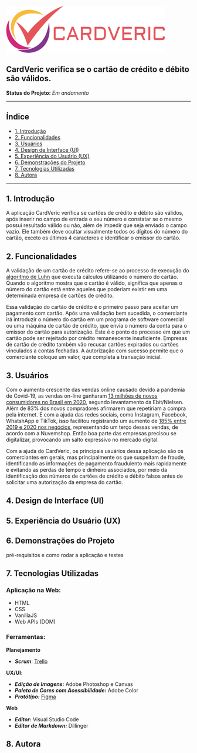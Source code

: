 ![Logo da marca CardVeric](/src/img/logo-pequeno.png)

## CardVeric verifica se o cartão de crédito e débito são válidos.

**Status do Projeto:** *Em andamento*

---

## Índice

- [1. Introdução](#1-introdução)
- [2. Funcionalidades](#2-funcionalidades)
- [3. Usuários](#3-usuários)
- [4. Design de Interface (UI)](#4-design-de-interface-ui)
- [5. Experiência do Usuário (UX)](#5-experiência-do-usuário-ux)
- [6. Demonstrações do Projeto](#6-demonstrações-do-projeto)
- [7. Tecnologias Utilizadas](#7-tecnologias-utilizadas)
- [8. Autora](#8-autora)

---

## 1. Introdução

A aplicação CardVeric verifica se cartões de crédito e débito são válidos, após inserir no campo de entrada o seu número e constatar se o mesmo possui resultado válido ou não, além de impedir que seja enviado o campo vazio. Ele também deve ocultar visualmente todos os dígitos do número do cartão, exceto os últimos 4 caracteres e identificar o emissor do cartão.

## 2. Funcionalidades

A validação de um cartão de crédito refere-se ao processo de execução do [algoritmo de Luhn](https://en.wikipedia.org/wiki/Luhn_algorithm) que executa cálculos utilizando o número do cartão. Quando o algoritmo mostra que o cartão é válido, significa que apenas o número do cartão está entre aqueles que poderiam existir em uma determinada empresa de cartões de crédito.
    
Essa validação do cartão de crédito é o primeiro passo para aceitar um pagamento com cartão. Após uma validação bem sucedida, o comerciante irá introduzir o número do cartão em um programa de software comercial ou uma máquina de cartão de crédito, que envia o número da conta para o emissor do cartão para autorização. Este é o ponto do processo em que um cartão pode ser rejeitado por crédito remanescente insuficiente. Empresas de cartão de crédito também vão recusar cartões expirados ou cartões vinculados a contas fechadas. A autorização com sucesso permite que o comerciante coloque um valor, que completa a transação inicial. 

## 3. Usuários

Com o aumento crescente das vendas online causado devido a pandemia de Covid-19, as vendas on-line ganharam [13 milhões de novos consumidores no Brasil em 2020](https://g1.globo.com/economia/tecnologia/noticia/2021/03/29/faturamento-de-lojas-on-line-cresce-41percent-em-2020-maior-alta-em-13-anos.ghtml), segundo levantamento da Ebit/Nielsen. Além de 83% dos novos compradores afirmarem que repetiriam a compra pela internet. E com a ajuda das redes sociais, como Instagram, Facebook, WhatshApp e TikTok, isso facilitou  registrando um aumento de [185% entre 2019 e 2020 nos negócios](https://mercadoeconsumo.com.br/2021/02/23/vendas-no-e-commerce-pelas-redes-sociais-saltam-de-22-para-34-em-2020/), representando um terço dessas vendas, de acordo com a Nuvemshop. Então boa parte das empresas precisou se digitalizar, provocando um salto expressivo no mercado digital.

Com a ajuda do CardVeric, os principais usuários dessa aplicação são os comerciantes em gerais, mas principalmente os que suspeitam de fraude, identificando as informações de pagamento fraudulento mais rapidamente e evitando as perdas de tempo e dinheiro associados, por meio da identificação dos números de cartões de crédito e débito falsos antes de solicitar uma autorização da empresa do cartão. 

## 4. Design de Interface (UI)

## 5. Experiência do Usuário (UX)

## 6. Demonstrações do Projeto
 
pré-requisitos e como rodar a aplicação e testes

## 7. Tecnologias Utilizadas

### Aplicação na Web:
- HTML
- CSS
- VanillaJS
- Web APIs (DOM)

### Ferramentas:

**Planejamento**
- _**Scrum**_: [Trello](https://trello.com/b/e9L8eGe5) 

**UX/UI**:
- _**Edição de Imagens:**_ Adobe Photoshop e Canvas
- _**Paleta de Cores com Acessibilidade:**_ Adobe Color
- _**Protótipo:**_ [Figma](https://www.figma.com/proto/FAdITvw78jNMkHuW1GwmJT/Card-Validation?node-id=38%3A142&starting-point-node-id=38%3A142)

**Web**
- _**Editor:**_ Visual Studio Code
- _**Editor de Markdown:**_ Dillinger

## 8. Autora






